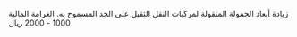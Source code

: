 زيادة أبعاد الحمولة المنقولة لمركبات النقل الثقيل على الحد المسموح به. الغرامة المالية 1000 - 2000 ريال

